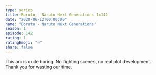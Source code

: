```yaml
---
type: series
title: Boruto - Naruto Next Generations 1x142
date: "2020-06-12T00:00:00"
name: "Boruto - Naruto Next Generations"
season: 1
episode: 142
rating: 1
ratingEmoji: "⭐️"
share: false
---
```


This arc is quite boring. No fighting scenes, no real plot development. Thank you for wasting our time.
